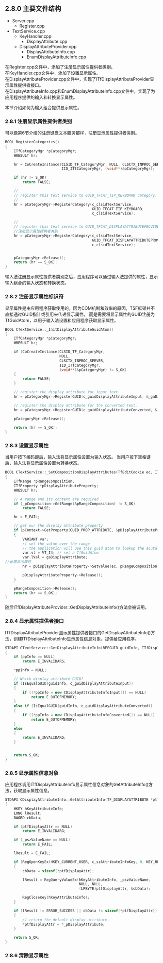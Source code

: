 ## 2.8.0 主要文件结构

- Server.cpp
  - Register.cpp
- TextService.cpp
  - KeyHandler.cpp
    - DisplayAttribute.cpp
  - DisplayAttributeProvider.cpp
    - DisplayAttributeInfo.cpp
    - EnumDisplayAttributeInfo.cpp

在Register.cpp文件中，添加了注册显示属性提供者类别。<br/>
在KeyHandler.cpp文件中，添加了设置显示属性。<br/>
在DisplayAttributeProvider.cpp文件中，实现了ITfDisplayAttributeProvider显示属性提供者接口。<br/>
在DisplayAttributeInfo.cpp和EnumDisplayAttributeInfo.cpp文件中，实现了为应用程序提供的输入和转换显示属性。

本节介绍如何为输入组合提供显示属性。

### 2.8.1 注册显示属性提供者类别

可以像第6节介绍的注册键盘文本服务那样，注册显示属性提供者类别。

```C++
BOOL RegisterCategories()
{
    ITfCategoryMgr *pCategoryMgr;
    HRESULT hr;

    hr = CoCreateInstance(CLSID_TF_CategoryMgr, NULL, CLSCTX_INPROC_SERVER, 
                          IID_ITfCategoryMgr, (void**)&pCategoryMgr);

    if (hr != S_OK)
        return FALSE;

    //
    // register this text service to GUID_TFCAT_TIP_KEYBOARD category.
    //
    hr = pCategoryMgr->RegisterCategory(c_clsidTextService,
                                        GUID_TFCAT_TIP_KEYBOARD, 
                                        c_clsidTextService);

    //
    // register this text service to GUID_TFCAT_DISPLAYATTRIBUTEPROVIDER category.
    //注册显示属性提供者类别
    hr = pCategoryMgr->RegisterCategory(c_clsidTextService,
                                        GUID_TFCAT_DISPLAYATTRIBUTEPROVIDER, 
                                        c_clsidTextService);


    pCategoryMgr->Release();
    return (hr == S_OK);
}
```

输入法注册显示属性提供者类别之后，应用程序可以通过输入法提供的属性，显示输入组合的输入状态和转换状态。

### 2.8.2 注册显示属性标识符

显示属性是由应用程序获取使用的，因为COM机制和效率的原因，TSF框架并不直接通过GUID指针或引用来传递显示属性。
而是需要将显示属性的GUID注册为TfGuidAtom，以用于输入法设置和应用程序获取显示属性。

```C++
BOOL CTextService::_InitDisplayAttributeGuidAtom()
{
    ITfCategoryMgr *pCategoryMgr;
    HRESULT hr;

    if (CoCreateInstance(CLSID_TF_CategoryMgr,
                         NULL, 
                         CLSCTX_INPROC_SERVER, 
                         IID_ITfCategoryMgr, 
                         (void**)&pCategoryMgr) != S_OK)
    {
        return FALSE;
    }

    // register the display attribute for input text.
    hr = pCategoryMgr->RegisterGUID(c_guidDisplayAttributeInput, &_gaDisplayAttributeInput);

    // register the display attribute for the converted text.
    hr = pCategoryMgr->RegisterGUID(c_guidDisplayAttributeConverted, &_gaDisplayAttributeConverted);

    pCategoryMgr->Release();
        
    return (hr == S_OK);
}
```

### 2.8.3 设置显示属性

当用户按下编码键后，输入法将显示属性设置为输入状态。
当用户按下空格键后，输入法将显示属性设置为转换状态。

```C++
BOOL CTextService::_SetCompositionDisplayAttributes(TfEditCookie ec, ITfContext *pContext, TfGuidAtom gaDisplayAttribute)
{
    ITfRange *pRangeComposition;
    ITfProperty *pDisplayAttributeProperty;
    HRESULT hr;

    // A range and its context are required
    if (_pComposition->GetRange(&pRangeComposition) != S_OK)
        return FALSE;

    hr = E_FAIL;

    // get our the display attribute property
    if (pContext->GetProperty(GUID_PROP_ATTRIBUTE, &pDisplayAttributeProperty) == S_OK)
    {
        VARIANT var;
        // set the value over the range
        // the application will use this guid atom to lookup the acutal rendering information
        var.vt = VT_I4; // set a TfGuidAtom
        var.lVal = gaDisplayAttribute; 
//设置显示属性
        hr = pDisplayAttributeProperty->SetValue(ec, pRangeComposition, &var);

        pDisplayAttributeProperty->Release();
    }

    pRangeComposition->Release();
    return (hr == S_OK);
}
```

随后ITfDisplayAttributeProvider::GetDisplayAttributeInfo()方法会被调用。

### 2.8.4 显示属性提供者接口

ITfDisplayAttributeProvider显示属性提供者接口的GetDisplayAttributeInfo()方法，创建ITfDisplayAttributeInfo显示属性信息对象，提供给应用程序。

```C++
STDAPI CTextService::GetDisplayAttributeInfo(REFGUID guidInfo, ITfDisplayAttributeInfo **ppInfo)
{
    if (ppInfo == NULL)
        return E_INVALIDARG;

    *ppInfo = NULL;

    // Which display attribute GUID?
    if (IsEqualGUID(guidInfo, c_guidDisplayAttributeInput))
    {
        if ((*ppInfo = new CDisplayAttributeInfoInput()) == NULL)
            return E_OUTOFMEMORY;
    }
    else if (IsEqualGUID(guidInfo, c_guidDisplayAttributeConverted))
    {
        if ((*ppInfo = new CDisplayAttributeInfoConverted()) == NULL)
            return E_OUTOFMEMORY;
    }
    else
    {
        return E_INVALIDARG;
    }


    return S_OK;
}
```

### 2.8.5 显示属性信息对象

应用程序调用ITfDisplayAttributeInfo显示属性信息对象的GetAttributeInfo()方法，获取显示属性信息。

```C++
STDAPI CDisplayAttributeInfo::GetAttributeInfo(TF_DISPLAYATTRIBUTE *ptfDisplayAttr)
{
    HKEY hKeyAttributeInfo;
    LONG lResult;
    DWORD cbData;

    if (ptfDisplayAttr == NULL)
        return E_INVALIDARG;

    if (_pszValueName == NULL)
        return E_FAIL;

    lResult = E_FAIL;

    if (RegOpenKeyEx(HKEY_CURRENT_USER, c_szAttributeInfoKey, 0, KEY_READ, &hKeyAttributeInfo) == ERROR_SUCCESS)
    {
        cbData = sizeof(*ptfDisplayAttr);

        lResult = RegQueryValueEx(hKeyAttributeInfo, _pszValueName,
                                  NULL, NULL,
                                  (LPBYTE)ptfDisplayAttr, &cbData);

        RegCloseKey(hKeyAttributeInfo);
    }

    if (lResult != ERROR_SUCCESS || cbData != sizeof(*ptfDisplayAttr))
    {
        // return the default display attribute.
        *ptfDisplayAttr = *_pDisplayAttribute;
    }

    return S_OK;
}
```

### 2.8.6 清除显示属性
